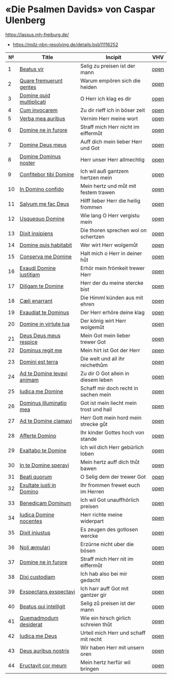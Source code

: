 # «Die Psalmen Davids» von Caspar Ulenberg

https://lassus.mh-freiburg.de/

* https://mdz-nbn-resolving.de/details:bsb11116252

| №  | Title                                                                 | Incipit                                 | VHV                                                                                                                                                                 |
|----|-----------------------------------------------------------------------|-----------------------------------------|---------------------------------------------------------------------------------------------------------------------------------------------------------------------|
| 1  | [Beatus vir](kern/001-beatus-vir.krn)                                 | Selig zu preisen ist der mann           | [open](https://verovio.humdrum.org/?file=https://raw.githubusercontent.com/WolfgangDrescher/ulenberg-psalmen-davids/master/kern/001-beatus-vir.krn)                 |
| 2  | [Quare fremuerunt gentes](kern/002-quare-fremuerunt-gentes.krn)       | Warum empören sich die heiden           | [open](https://verovio.humdrum.org/?file=https://raw.githubusercontent.com/WolfgangDrescher/ulenberg-psalmen-davids/master/kern/002-quare-fremuerunt-gentes.krn)    |
| 3  | [Domine quid multiplicati](kern/003-domine-quid-multiplicati.krn)     | O Herr ich klag es dir                  | [open](https://verovio.humdrum.org/?file=https://raw.githubusercontent.com/WolfgangDrescher/ulenberg-psalmen-davids/master/kern/003-domine-quid-multiplicati.krn)   |
| 4  | [Cum invocarem](kern/004-cum-invocarem.krn)                           | Zu dir rieff ich in böser zeit          | [open](https://verovio.humdrum.org/?file=https://raw.githubusercontent.com/WolfgangDrescher/ulenberg-psalmen-davids/master/kern/004-cum-invocarem.krn)              |
| 5  | [Verba mea auribus](kern/005-verba-mea-auribus.krn)                   | Vernim Herr meine wort                  | [open](https://verovio.humdrum.org/?file=https://raw.githubusercontent.com/WolfgangDrescher/ulenberg-psalmen-davids/master/kern/005-verba-mea-auribus.krn)          |
| 6  | [Domine ne in furore](kern/006-domine-ne-in-furore.krn)               | Straff mich Herr nicht im eiffermůt     | [open](https://verovio.humdrum.org/?file=https://raw.githubusercontent.com/WolfgangDrescher/ulenberg-psalmen-davids/master/kern/006-domine-ne-in-furore.krn)        |
| 7  | [Domine Deus meus](kern/007-domine-deus-meus.krn)                     | Auff dich mein lieber Herr und Got      | [open](https://verovio.humdrum.org/?file=https://raw.githubusercontent.com/WolfgangDrescher/ulenberg-psalmen-davids/master/kern/007-domine-deus-meus.krn)           |
| 8  | [Domine Dominus noster](kern/008-domine-dominus-noster.krn)           | Herr unser Herr allmechtig              | [open](https://verovio.humdrum.org/?file=https://raw.githubusercontent.com/WolfgangDrescher/ulenberg-psalmen-davids/master/kern/008-domine-dominus-noster.krn)      |
| 9  | [Confitebor tibi Domine](kern/009-confitebor-tibi-domine.krn)         | Ich wil auß gantzem hertzen mein        | [open](https://verovio.humdrum.org/?file=https://raw.githubusercontent.com/WolfgangDrescher/ulenberg-psalmen-davids/master/kern/009-confitebor-tibi-domine.krn)     |
| 10 | [In Domino confido](kern/010-in-domino-confido.krn)                   | Mein hertz und můt mit festem trawen    | [open](https://verovio.humdrum.org/?file=https://raw.githubusercontent.com/WolfgangDrescher/ulenberg-psalmen-davids/master/kern/010-in-domino-confido.krn)          |
| 11 | [Salvum me fac Deus](kern/011-salvum-me-fac-deus.krn)                 | Hilff lieber Herr die heilig frommen    | [open](https://verovio.humdrum.org/?file=https://raw.githubusercontent.com/WolfgangDrescher/ulenberg-psalmen-davids/master/kern/011-salvum-me-fac-deus.krn)         |
| 12 | [Usquequo Domine](kern/012-usquequo-domine.krn)                       | Wie lang O Herr vergistu mein           | [open](https://verovio.humdrum.org/?file=https://raw.githubusercontent.com/WolfgangDrescher/ulenberg-psalmen-davids/master/kern/012-usquequo-domine.krn)            |
| 13 | [Dixit insipiens](kern/013-dixit-insipiens.krn)                       | Die thoren sprechen wol on schertzen    | [open](https://verovio.humdrum.org/?file=https://raw.githubusercontent.com/WolfgangDrescher/ulenberg-psalmen-davids/master/kern/013-dixit-insipiens.krn)            |
| 14 | [Domine quis habitabit](kern/014-domine-quis-habitabit.krn)           | Wer wirt Herr wolgemůt                  | [open](https://verovio.humdrum.org/?file=https://raw.githubusercontent.com/WolfgangDrescher/ulenberg-psalmen-davids/master/kern/014-domine-quis-habitabit.krn)      |
| 15 | [Conserva me Domine](kern/015-conserva-me-domine.krn)                 | Halt mich o Herr in deiner hůt          | [open](https://verovio.humdrum.org/?file=https://raw.githubusercontent.com/WolfgangDrescher/ulenberg-psalmen-davids/master/kern/015-conserva-me-domine.krn)         |
| 16 | [Exaudi Domine iustitiam](kern/016-exaudi-domine-iustitiam.krn)       | Erhör mein frömkeit trewer Herr         | [open](https://verovio.humdrum.org/?file=https://raw.githubusercontent.com/WolfgangDrescher/ulenberg-psalmen-davids/master/kern/016-exaudi-domine-iustitiam.krn)    |
| 17 | [Diligam te Domine](kern/017-diligam-te-domine.krn)                   | Herr der du meine stercke bist          | [open](https://verovio.humdrum.org/?file=https://raw.githubusercontent.com/WolfgangDrescher/ulenberg-psalmen-davids/master/kern/017-diligam-te-domine.krn)          |
| 18 | [Cæli enarrant](kern/018-caeli-enarrant.krn)                          | Die Himml künden aus mit ehren          | [open](https://verovio.humdrum.org/?file=https://raw.githubusercontent.com/WolfgangDrescher/ulenberg-psalmen-davids/master/kern/018-caeli-enarrant.krn)             |
| 19 | [Exaudiat te Dominus](kern/019-exaudiat-te-dominus.krn)               | Der Herr erhöre deine klag              | [open](https://verovio.humdrum.org/?file=https://raw.githubusercontent.com/WolfgangDrescher/ulenberg-psalmen-davids/master/kern/019-exaudiat-te-dominus.krn)        |
| 20 | [Domine in virtute tua](kern/020-domine-in-virtute-tua.krn)           | Der könig wirt Herr wolgemůt            | [open](https://verovio.humdrum.org/?file=https://raw.githubusercontent.com/WolfgangDrescher/ulenberg-psalmen-davids/master/kern/020-domine-in-virtute-tua.krn)      |
| 21 | [Deus Deus meus respice](kern/021-deus-deus-meus-respice.krn)         | Mein Got mein lieber trewer Got         | [open](https://verovio.humdrum.org/?file=https://raw.githubusercontent.com/WolfgangDrescher/ulenberg-psalmen-davids/master/kern/021-deus-deus-meus-respice.krn)     |
| 22 | [Dominus regit me](kern/022-dominus-regit-me.krn)                     | Mein hirt ist Got der Herr              | [open](https://verovio.humdrum.org/?file=https://raw.githubusercontent.com/WolfgangDrescher/ulenberg-psalmen-davids/master/kern/022-dominus-regit-me.krn)           |
| 23 | [Domini est terra](kern/023-domini-est-terra.krn)                     | Die welt und all ihr reichethům         | [open](https://verovio.humdrum.org/?file=https://raw.githubusercontent.com/WolfgangDrescher/ulenberg-psalmen-davids/master/kern/023-domini-est-terra.krn)           |
| 24 | [Ad te Domine levavi animam](kern/024-ad-te-domine-levavi-animam.krn) | Zu dir O Got allein in diesem leben     | [open](https://verovio.humdrum.org/?file=https://raw.githubusercontent.com/WolfgangDrescher/ulenberg-psalmen-davids/master/kern/024-ad-te-domine-levavi-animam.krn) |
| 25 | [Iudica me Domine](kern/025-iudica-me-domine.krn)                     | Schaff mir doch recht in sachen mein    | [open](https://verovio.humdrum.org/?file=https://raw.githubusercontent.com/WolfgangDrescher/ulenberg-psalmen-davids/master/kern/025-iudica-me-domine.krn)           |
| 26 | [Dominus illuminatio mea](kern/026-dominus-illuminatio-mea.krn)       | Got ist mein liecht mein trost und hail | [open](https://verovio.humdrum.org/?file=https://raw.githubusercontent.com/WolfgangDrescher/ulenberg-psalmen-davids/master/kern/026-dominus-illuminatio-mea.krn)    |
| 27 | [Ad te Domine clamavi](kern/027-ad-te-domine-clamavi.krn)             | Herr Gott mein hord mein strecke gůt    | [open](https://verovio.humdrum.org/?file=https://raw.githubusercontent.com/WolfgangDrescher/ulenberg-psalmen-davids/master/kern/027-ad-te-domine-clamavi.krn)       |
| 28 | [Afferte Domino](kern/028-afferte-domino.krn)                         | Ihr kinder Gottes hoch von stande       | [open](https://verovio.humdrum.org/?file=https://raw.githubusercontent.com/WolfgangDrescher/ulenberg-psalmen-davids/master/kern/028-afferte-domino.krn)             |
| 29 | [Exaltabo te Domine](kern/029-exaltabo-te-domine.krn)                 | Ich wil dich Herr gebürlich loben       | [open](https://verovio.humdrum.org/?file=https://raw.githubusercontent.com/WolfgangDrescher/ulenberg-psalmen-davids/master/kern/029-exaltabo-te-domine.krn)         |
| 30 | [In te Domine speravi](kern/030-in-te-domine-speravi.krn)             | Mein hertz auff dich thůt bawen         | [open](https://verovio.humdrum.org/?file=https://raw.githubusercontent.com/WolfgangDrescher/ulenberg-psalmen-davids/master/kern/030-in-te-domine-speravi.krn)       |
| 31 | [Beati quorum](kern/031-beati-quorum.krn)                             | O Selig dem der trewer Got              | [open](https://verovio.humdrum.org/?file=https://raw.githubusercontent.com/WolfgangDrescher/ulenberg-psalmen-davids/master/kern/031-beati-quorum.krn)               |
| 32 | [Exultate iusti in Domino](kern/032-exultate-iusti-in-domino.krn)     | Ihr frommen frewet euch im Herren       | [open](https://verovio.humdrum.org/?file=https://raw.githubusercontent.com/WolfgangDrescher/ulenberg-psalmen-davids/master/kern/032-exultate-iusti-in-domino.krn)   |
| 33 | [Benedicam Dominum](kern/033-benedicam-dominum.krn)                   | Ich wil Got unauffhörlich preisen       | [open](https://verovio.humdrum.org/?file=https://raw.githubusercontent.com/WolfgangDrescher/ulenberg-psalmen-davids/master/kern/033-benedicam-dominum.krn)          |
| 34 | [Iudica Domine nocentes](kern/034-iudica-domine-nocentes.krn)         | Herr richte meine widerpart             | [open](https://verovio.humdrum.org/?file=https://raw.githubusercontent.com/WolfgangDrescher/ulenberg-psalmen-davids/master/kern/034-iudica-domine-nocentes.krn)     |
| 35 | [Dixit iniustus](kern/035-dixit-iniustus.krn)                         | Es zeugen des gotlosen wercke           | [open](https://verovio.humdrum.org/?file=https://raw.githubusercontent.com/WolfgangDrescher/ulenberg-psalmen-davids/master/kern/035-dixit-iniustus.krn)             |
| 36 | [Noli æmulari](kern/036-noli-aemulari.krn)                            | Erzürne nicht uber die bösen            | [open](https://verovio.humdrum.org/?file=https://raw.githubusercontent.com/WolfgangDrescher/ulenberg-psalmen-davids/master/kern/036-noli-aemulari.krn)              |
| 37 | [Domine ne in furore](kern/037-domine-ne-in-furore.krn)               | Straff mich Herr nit im eiffermůt       | [open](https://verovio.humdrum.org/?file=https://raw.githubusercontent.com/WolfgangDrescher/ulenberg-psalmen-davids/master/kern/037-domine-ne-in-furore.krn)        |
| 38 | [Dixi custodiam](kern/038-dixi-custodiam.krn)                         | Ich hab also bei mir gedacht            | [open](https://verovio.humdrum.org/?file=https://raw.githubusercontent.com/WolfgangDrescher/ulenberg-psalmen-davids/master/kern/038-dixi-custodiam.krn)             |
| 39 | [Exspectans exspectavi](kern/039-expectans-expectavi.krn)             | Ich harr auff Got mit gantzer gir       | [open](https://verovio.humdrum.org/?file=https://raw.githubusercontent.com/WolfgangDrescher/ulenberg-psalmen-davids/master/kern/039-expectans-expectavi.krn)        |
| 40 | [Beatus qui intelligit](kern/040-beatus-qui-intelligit.krn)           | Selig zů preisen ist der mann           | [open](https://verovio.humdrum.org/?file=https://raw.githubusercontent.com/WolfgangDrescher/ulenberg-psalmen-davids/master/kern/040-beatus-qui-intelligit.krn)      |
| 41 | [Quemadmodum desiderat](kern/041-quemadmodum-desiderat.krn)           | Wie ein hirsch girlich schreien thůt    | [open](https://verovio.humdrum.org/?file=https://raw.githubusercontent.com/WolfgangDrescher/ulenberg-psalmen-davids/master/kern/041-quemadmodum-desiderat.krn)      |
| 42 | [Iudica me Deus](kern/042-iudica-me-deus.krn)                         | Urteil mich Herr und schaff mit recht   | [open](https://verovio.humdrum.org/?file=https://raw.githubusercontent.com/WolfgangDrescher/ulenberg-psalmen-davids/master/kern/042-iudica-me-deus.krn)             |
| 43 | [Deus auribus nostris](kern/043-deus-auribus-nostris.krn)             | Wir haben Herr mit unsern oren          | [open](https://verovio.humdrum.org/?file=https://raw.githubusercontent.com/WolfgangDrescher/ulenberg-psalmen-davids/master/kern/043-deus-auribus-nostris.krn)       |
| 44 | [Eructavit cor meum](kern/044-eructavit-cor-meum.krn)                 | Mein hertz herfür wil bringen           | [open](https://verovio.humdrum.org/?file=https://raw.githubusercontent.com/WolfgangDrescher/ulenberg-psalmen-davids/master/kern/044-eructavit-cor-meum.krn)         |

